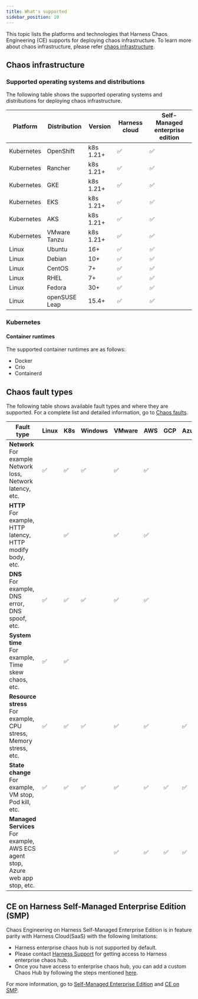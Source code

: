 ```yaml
---
title: What's supported
sidebar_position: 10
---
```


This topic lists the platforms and technologies that Harness Chaos Engineering (CE) supports for deploying chaos infrastructure.
To learn more about chaos infrastructure, please refer [chaos infrastructure](/docs/chaos-engineering/technical-reference/architecture#chaos-infrastructure).


## Chaos infrastructure

### Supported operating systems and distributions

The following table shows the supported operating systems and distributions for deploying chaos infrastructure.

| Platform | Distribution | Version | Harness cloud | Self-Managed enterprise edition |
| -  | - | - | - | - |
| Kubernetes | OpenShift | k8s 1.21+ | ✅ | ✅ |
| Kubernetes | Rancher | k8s 1.21+ | ✅ | ✅ |
| Kubernetes | GKE | k8s 1.21+ | ✅ | ✅ |
| Kubernetes | EKS | k8s 1.21+ | ✅ | ✅ |
| Kubernetes | AKS | k8s 1.21+ | ✅ | ✅ |
| Kubernetes | VMware Tanzu | k8s 1.21+ | ✅ | ✅ |
| Linux | Ubuntu | 16+ | ✅ | ✅ |
| Linux | Debian | 10+ | ✅ | ✅ |
| Linux | CentOS | 7+ | ✅ | ✅ |
| Linux | RHEL | 7+ | ✅ | ✅ |
| Linux | Fedora | 30+ | ✅ | ✅ |
| Linux | openSUSE Leap | 15.4+ | ✅ | ✅ |

### Kubernetes

#### Container runtimes

The supported container runtimes are as follows:

* Docker
* Crio
* Containerd

## Chaos fault types

The following table shows available fault types and where they are supported. For a complete list and detailed information, go to [Chaos faults](/docs/chaos-engineering/technical-reference/chaos-faults/).

| Fault type | Linux | K8s | Windows | VMware | AWS | GCP | Azure |
|------------|-------|-----|---------|--------|-----|-----|-------|
| **Network**<br />For example Network loss, Network latency, etc. | ✅    |   ✅  | ✅      | ✅    |  ✅  |     |     |
| **HTTP**<br />For example, HTTP latency, HTTP modify body, etc. |        | ✅  |         | ✅    |  ✅  |     |      |
| **DNS**<br />For example, DNS error, DNS spoof, etc. | ✅     | ✅  | ✅ |    ✅    |  ✅  |    |      |
| **System time**<br />For example, Time skew chaos, etc.  | ✅    |  ✅  |         |        |    |   |       |
| **Resource stress**<br />For example, CPU stress, Memory stress, etc. | ✅| ✅  | ✅     |  ✅    |  ✅  |    |  ✅  |
| **State change**<br />For example, VM stop, Pod kill, etc.  |  ✅  |  ✅  |   ✅   |   ✅   |  ✅  |   ✅  |   ✅   |
| **Managed Services**<br />For example, AWS ECS agent stop, Azure web app stop, etc. |   |   |   |   ✅   |  ✅  |   ✅  |   ✅   |

## CE on Harness Self-Managed Enterprise Edition (SMP)

Chaos Engineering on Harness Self-Managed Enterprise Edition is in feature parity with Harness Cloud(SaaS) with the following limitations:
* Harness enterprise chaos hub is not supported by default.
* Please contact [Harness Support](mailto:support@harness.io) for getting access to Harness enterprise chaos hub.
* Once you have access to enterprise chaos hub, you can add a custom Chaos Hub by following the steps mentioned [here](/docs/chaos-engineering/configure-chaos-experiments/chaos-hubs/add-chaos-hub).

For more information, go to [Self-Managed Enterprise Edition](/docs/self-managed-enterprise-edition) and [CE on SMP](/docs/chaos-engineering/ce-on-smp/ce-smp-roadmap).
